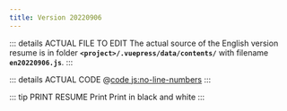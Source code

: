 ```yaml
---
title: Version 20220906
---
```


::: details ACTUAL FILE TO EDIT
The actual source of the English version resume is in folder **`<project>/.vuepress/data/contents/`** with filename **`en20220906.js`**.
:::

::: details ACTUAL CODE
@[code js:no-line-numbers](.vuepress/data/contents/en20220906.js)
:::

<Resume date="20220906" />

::: tip PRINT RESUME
<button-print>Print</button-print>
<button-print :blackNwhite="true">Print in black and white</button-print>
:::
